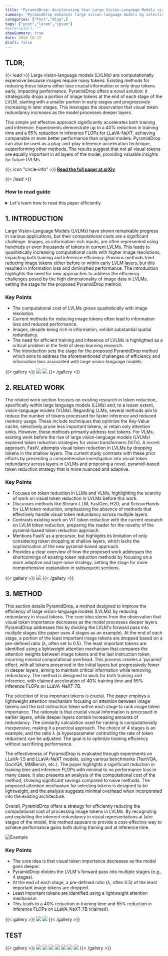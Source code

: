 ```yaml
---
title: "PyramidDrop: Accelerating Your Large Vision-Language Models via Pyramid Visual Redundancy Reduction"
summary: "PyramidDrop enhances large vision-language models by selectively dropping redundant visual tokens in deeper layers to accelerate training and inference without sacrificing performance."
categories: ["Post","Blog",]
tags: ["post","lorem","ipsum"]
#externalUrl: ""
showSummary: true
date: 2024-10-22
draft: false
---
```


## TLDR;

{{< lead >}}
Large vision-language models (LVLMs) are computationally expensive because images require many tokens. Existing methods for reducing these tokens either lose crucial information or only drop tokens early, impacting performance. PyramidDrop offers a novel solution: it strategically drops a portion of image tokens at the end of each stage of the LVLM, starting with a smaller portion in early stages and progressively increasing in later stages. This leverages the observation that visual token redundancy increases as the model processes deeper layers.

This simple yet effective approach significantly accelerates both training and inference. Experiments demonstrate up to a 40% reduction in training time and a 55% reduction in inference FLOPs for LLaVA-NeXT, achieving comparable or even better performance than original models. PyramidDrop can also be used as a plug-and-play inference acceleration technique, outperforming other methods. The results suggest that not all visual tokens are equally important in all layers of the model, providing valuable insights for future LVLMs.

{{< icon "circle-info" >}} [**Read the full paper at arXiv**](https://huggingface.co/papers/2410.17247)

{{< /lead >}}

### How to read guide

<details>
<summary>
Let's learn how to read this paper efficiently
</summary>

{{< alert "check" >}}
**Introduction & Related Work([1](#1-introduction) & 2)** <br>
Start by grasping the overall problem: LVLMs are slow due to the high number of image tokens. Understand the context of existing token reduction methods and why they are insufficient. This sets the stage for the proposed solution.
{{< /alert >}}

<br>

{{< alert "check" >}}
**Study of Visual Token Redundancy(3.1)** <br>
This is crucial. The paper's core insight is revealed here – that image token redundancy increases across layers of the LVLM. Understanding the empirical evidence (Figure 1) is essential to appreciating the rationale behind PyramidDrop.
{{< /alert >}}  

<br>

{{< alert "check" >}}
**PyramidDrop Method(3.2)** <br>
After understanding the problem and the key insight, dive into the proposed solution. Focus on how PyramidDrop works: the staged approach, token dropping based on attention weights, and the overall design (Figure 2).
{{< /alert >}}

<br>

{{< alert "check" >}}
**Efficiency Analysis(3.3)** <br>
This section justifies the claimed efficiency gains. While potentially more technical, understanding the computational complexity argument adds weight to the method's practicality. Don't get bogged down in complex equations; focus on the general conclusions.
{{< /alert >}}

<br>

{{< alert "check" >}}
**Experiments & Results(4)** <br>
This section presents the results. It's crucial to understand the trade-offs and the performance of PyramidDrop compared to the baseline. Focus on the key results (Tables 1, 2, 5, Figures 3, 4).
{{< /alert >}}

<br>

{{< alert "check" >}}
**Ablation Study & Further Analysis(4.2 & 4.3)** <br>
This strengthens the claims. Analyze how different choices in hyperparameters (e.g., the dropping ratio) affect the results. This section provides further justification and context. Visualizations in Figure 5 can provide additional intuition.
{{< /alert >}}

<br>

{{< alert "check" >}}
**Conclusion(5)** <br>
Recap the main findings and the significance of the work.
{{< /alert >}}

</details>

## 1. INTRODUCTION

Large Vision-Language Models (LVLMs) have shown remarkable progress in various applications, but their computational costs are a significant challenge.  Images, as information-rich inputs, are often represented using hundreds or even thousands of tokens in current LVLMs. This leads to quadratically increasing computational costs with higher image resolutions, impacting both training and inference efficiency. Previous methods tried reducing image tokens either before or within early LVLM layers, but this resulted in information loss and diminished performance. The introduction highlights the need for new approaches to address the efficiency challenges posed by the high dimensionality of image data in LVLMs, setting the stage for the proposed PyramidDrop method.

### **Key Points**
- The computational cost of LVLMs grows quadratically with image resolution.
- Current methods for reducing image tokens often lead to information loss and reduced performance.
- Images, despite being rich in information, exhibit substantial spatial redundancy.
- The need for efficient training and inference of LVLMs is highlighted as a critical problem in the field of deep learning research.
- The introduction sets the stage for the proposed PyramidDrop method which aims to address the aforementioned challenges of efficiency and information loss associated with large vision-language models.

{{< gallery >}}
  <img src="paper_imgs/1.png" class="grid-w33" />
  <img src="paper_imgs/2.png" class="grid-w33" />
{{< /gallery >}}

## 2. RELATED WORK

The related work section focuses on existing research in token reduction, specifically within large language models (LLMs) and, to a lesser extent, vision-language models (VLMs).  Regarding LLMs, several methods aim to reduce the number of tokens processed for faster inference and reduced memory usage. These include techniques that optimize the Key-Value cache, selectively prune less important tokens, or retain only attention sinks. However, these methods primarily address text tokens. For VLMs, existing work before the rise of large vision-language models (LVLMs) explored token reduction strategies for vision transformers (ViTs).  A recent approach, FastV, attempts visual token reduction in LVLMs by dropping tokens in the shallow layers.  The current study contrasts with these prior efforts by presenting a comprehensive investigation into visual token redundancy across layers in LVLMs and proposing a novel, pyramid-based token reduction strategy that is more nuanced and adaptive.

### **Key Points**
- Focuses on token reduction in LLMs and VLMs, highlighting the scarcity of work on visual token reduction in LVLMs before this work.
- Discusses methods like Stream-LLM, FastGen, H2O, and ScissorHands for LLM token reduction, emphasizing the absence of methods that effectively handle visual token redundancy across multiple layers.
- Contrasts existing work on ViT token reduction with the current research on LVLM token reduction, preparing the reader for the novelty of the pyramid-based token reduction approach.
- Mentions FastV as a precursor, but highlights its limitation of only considering token dropping at shallow layers, which lacks the sophistication of the new pyramid-based approach.
- Provides a clear overview of how the proposed work addresses the shortcomings of existing token reduction methods by focusing on a more adaptive and layer-wise strategy, setting the stage for more comprehensive explanation in subsequent sections. 

{{< gallery >}}
  <img src="paper_imgs/2.png" class="grid-w33" />
{{< /gallery >}}

## 3. METHOD

This section details PyramidDrop, a method designed to improve the efficiency of large vision-language models (LVLMs) by reducing redundancy in visual tokens.  The core idea stems from the observation that visual token importance decreases as the model processes deeper layers.  PyramidDrop addresses this by dividing the LVLM's forward pass into multiple stages (the paper uses 4 stages as an example). At the end of each stage, a portion of the least important image tokens are dropped based on a pre-defined ratio (λ, often set to 0.5). The least important tokens are identified using a lightweight attention mechanism that compares the attention weights between image tokens and the last instruction token, incurring minimal computational overhead.  This process creates a 'pyramid' effect, with all tokens preserved in the initial layers but progressively fewer in deeper layers, aiming to maintain critical information while removing redundancy.  The method is designed to work for both training and inference, with claimed acceleration of 40% training time and 55% inference FLOPs on LLaVA-NeXT-7B.

The selection of less important tokens is crucial.  The paper employs a lightweight attention mechanism focusing on attention between image tokens and the last instruction token within each stage to rank image token importance.  The rationale is that crucial visual information is processed in earlier layers, while deeper layers contain increasing amounts of redundancy. The similarity calculation used for ranking is computationally inexpensive, making it a practical approach. The choice of 4 stages is an example, and the ratio λ (a hyperparameter controlling the rate of token reduction) can be adjusted. The goal is to optimize training efficiency without sacrificing performance.

The effectiveness of PyramidDrop is evaluated through experiments on LLaVA-1.5 and LLaVA-NeXT models, using various benchmarks (TextVQA, DocVQA, MMBench, etc.).  The paper highlights a significant reduction in training time and inference FLOPs with minimal to no performance loss in many cases. It also presents an analysis of the computational cost of the method, showing significant savings compared to naive methods. The proposed attention mechanism for selecting tokens is designed to be lightweight, and the analysis suggests minimal overhead when incorporated into the existing architecture.

Overall, PyramidDrop offers a strategy for efficiently reducing the computational cost of processing image tokens in LVLMs. By recognizing and exploiting the inherent redundancy in visual representations at later stages of the model, this method appears to provide a cost-effective way to achieve performance gains both during training and at inference time.

![Example](paper_imgs/figure_2_0.png "The image is a composite figure consisting of two parts: (a) shows four line graphs illustrating the TextVQA performance of LLaVA-1.5 at various layers (Layer2, Layer8, Layer16, and Layer24) as a function of the ratio of retained image tokens.  The x-axis represents the retained ratio, and the y-axis shows the TextVQA score. Each graph reveals how the model's performance changes as the number of input image tokens is reduced at different stages of the LLM.  (b) presents a visualization of visual token redundancy and attention mechanisms across model layers, exemplified with the TextVQA question \"What is the bus's license plate number?\".  The top portion displays the original image and attention maps (visualizations) at Layer2 and Layer16, where the attention shifts from a uniform distribution across all tokens at Layer2 to a highly concentrated distribution on a localized region of the image at Layer16. The bottom portion emphasizes this visual shift, showing a comparison between the initial uniform and later concentrated attention patterns, highlighting the increasing redundancy and importance of selection as the LLM processes information through its layers.")

### **Key Points**
- The core idea is that visual token importance decreases as the model goes deeper.
- PyramidDrop divides the LVLM's forward pass into multiple stages (e.g., 4 stages).
- At the end of each stage, a pre-defined ratio (λ, often 0.5) of the least important image tokens are dropped.
- Least important tokens are identified using a lightweight attention mechanism.
- This leads to a 40% reduction in training time and 55% reduction in inference FLOPs on LLaVA-NeXT-7B (claimed).

{{< gallery >}}
  <img src="paper_imgs/3.png" class="grid-w33" />
  <img src="paper_imgs/4.png" class="grid-w33" />
{{< /gallery >}}

## TEST

{{< gallery >}}
  <img src="paper_imgs/1.png" class="grid-w33" />
  <img src="paper_imgs/2.png" class="grid-w33" />
  <img src="paper_imgs/3.png" class="grid-w33" />
  <img src="paper_imgs/4.png" class="grid-w33" />
  <img src="paper_imgs/5.png" class="grid-w33" />
  <img src="paper_imgs/6.png" class="grid-w33" />
  <img src="paper_imgs/7.png" class="grid-w33" />
{{< /gallery >}}